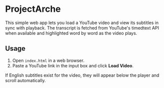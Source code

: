 # ProjectArche

This simple web app lets you load a YouTube video and view its subtitles in sync with playback. The transcript is fetched from YouTube's timedtext API when available and highlighted word by word as the video plays.

## Usage
1. Open `index.html` in a web browser.
2. Paste a YouTube link in the input box and click **Load Video**.

If English subtitles exist for the video, they will appear below the player and scroll automatically.

